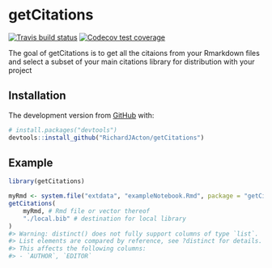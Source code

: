 
<!-- README.md is generated from README.Rmd. Please edit that file -->

# getCitations

<!-- badges: start -->

[![Travis build
status](https://travis-ci.org/RichardJActon/getCitations.svg?branch=master)](https://travis-ci.org/RichardJActon/getCitations)
[![Codecov test
coverage](https://codecov.io/gh/RichardJActon/getCitations/branch/master/graph/badge.svg)](https://codecov.io/gh/RichardJActon/getCitations?branch=master)
<!-- badges: end -->

The goal of getCitations is to get all the citaions from your Rmarkdown
files and select a subset of your main citations library for
distribution with your project

## Installation

The development version from [GitHub](https://github.com/) with:

``` r
# install.packages("devtools")
devtools::install_github("RichardJActon/getCitations")
```

## Example

``` r
library(getCitations)

myRmd <- system.file("extdata", "exampleNotebook.Rmd", package = "getCitations")
getCitations(
    myRmd, # Rmd file or vector thereof
    "./local.bib" # destination for local library
)
#> Warning: distinct() does not fully support columns of type `list`.
#> List elements are compared by reference, see ?distinct for details.
#> This affects the following columns:
#> - `AUTHOR`, `EDITOR`
```
